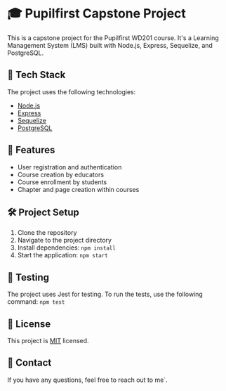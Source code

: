 # 🎓 Pupilfirst Capstone Project

This is a capstone project for the Pupilfirst WD201 course. It's a Learning Management System (LMS) built with Node.js, Express, Sequelize, and PostgreSQL.

## 🚀 Tech Stack

The project uses the following technologies:

- [Node.js](https://nodejs.org/)
- [Express](https://expressjs.com/)
- [Sequelize](https://sequelize.org/)
- [PostgreSQL](https://www.postgresql.org/)

## 🎁 Features

- User registration and authentication
- Course creation by educators
- Course enrollment by students
- Chapter and page creation within courses

## 🛠️ Project Setup

1. Clone the repository
2. Navigate to the project directory
3. Install dependencies: `npm install`
4. Start the application: `npm start`

## 🧪 Testing

The project uses Jest for testing. To run the tests, use the following command: `npm test`

## 📝 License

This project is [MIT](https://opensource.org/licenses/MIT) licensed.

## 📧 Contact

If you have any questions, feel free to reach out to me`.
